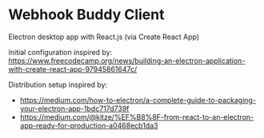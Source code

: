 # Webhook Buddy Client

Electron desktop app with React.js (via Create React App)

Initial configuration inspired by: https://www.freecodecamp.org/news/building-an-electron-application-with-create-react-app-97945861647c/

Distribution setup inspired by:

- https://medium.com/how-to-electron/a-complete-guide-to-packaging-your-electron-app-1bdc717d739f
- https://medium.com/@kitze/%EF%B8%8F-from-react-to-an-electron-app-ready-for-production-a0468ecb1da3

